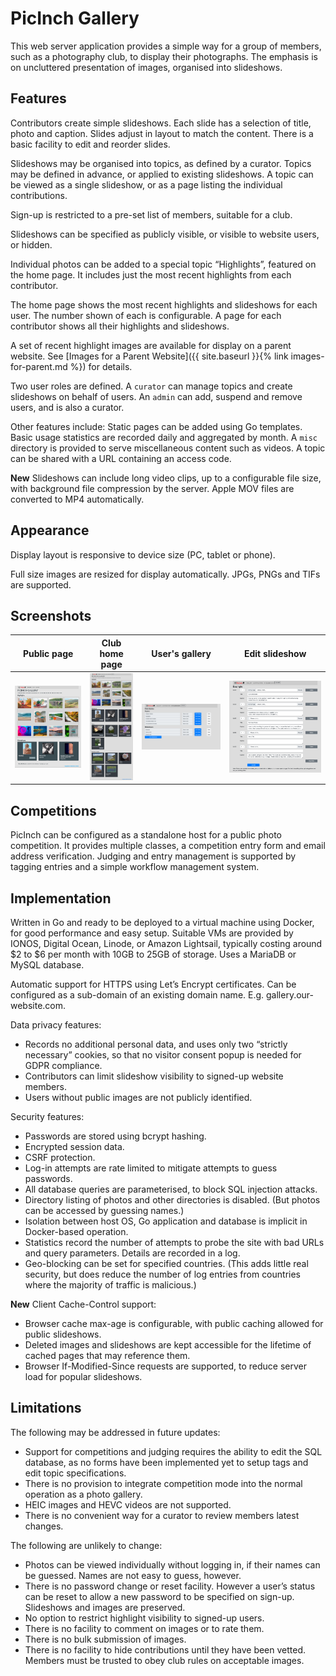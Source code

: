 # PicInch Gallery
This web server application provides a simple way for a group of members, such as a photography club, to display their photographs. The emphasis is on uncluttered presentation of images, organised into slideshows.

## Features
Contributors create simple slideshows. Each slide has a selection of title, photo and caption. Slides adjust in layout to match the content. There is a basic facility to edit and reorder slides.

Slideshows may be organised into topics, as defined by a curator. Topics may be defined in advance, or applied to existing slideshows. A topic can be viewed as a single slideshow, or as a page listing the individual contributions.

Sign-up is restricted to a pre-set list of members, suitable for a club.

Slideshows can be specified as publicly visible, or visible to website users, or hidden.

Individual photos can be added to a special topic “Highlights”, featured on the home page. It includes just the most recent highlights from each contributor.

The home page shows the most recent highlights and slideshows for each user. The number shown of each is configurable. A page for each contributor shows all their highlights and slideshows.

A set of recent highlight images are available for display on a parent website. See [Images for a Parent Website]({{ site.baseurl }}{% link images-for-parent.md %}) for details.

Two user roles are defined. A `curator` can manage topics and create slideshows on behalf of users. An `admin` can add, suspend and remove users, and is also a curator.

Other features include: Static pages can be added using Go templates.
Basic usage statistics are recorded daily and aggregated by month.
A `misc` directory is provided to serve miscellaneous content such as videos.
A topic can be shared with a URL containing an access code.

**New** Slideshows can include long video clips, up to a configurable file size,
with background file compression by the server.
Apple MOV files are converted to MP4 automatically.

## Appearance
Display layout is responsive to device size (PC, tablet or phone).

Full size images are resized for display automatically. JPGs, PNGs and TIFs are supported.

## Screenshots

| Public page | Club home page | User's gallery | Edit slideshow |
|:-------------------------:|:-------------------------:|:-------------------------:|:-------------------------:|
|<a href="https://raw.githubusercontent.com/inchworks/picinch/master/docs/images/ss-public.png"><img src="https://raw.githubusercontent.com/inchworks/picinch/master/docs/images/ss-public.png" title="Public page" width="100%"></a>|<a href="https://raw.githubusercontent.com/inchworks/picinch/master/docs/images/ss-club.png"><img src="https://raw.githubusercontent.com/inchworks/picinch/master/docs/images/ss-club.png" title="Club home page" width="100%"></a>|<a href="https://raw.githubusercontent.com/inchworks/picinch/master/docs/images/ss-my-gallery.png"><img src="https://raw.githubusercontent.com/inchworks/picinch/master/docs/images/ss-my-gallery.png" title="User's gallery" width="100%"></a>|<a href="https://raw.githubusercontent.com/inchworks/picinch/master/docs/images/ss-edit-slideshow.png"><img src="https://raw.githubusercontent.com/inchworks/picinch/master/docs/images/ss-edit-slideshow.png" title="Edit slideshow" width="100%"></a>|

## Competitions
PicInch can be configured as a standalone host for a public photo competition.
It provides multiple classes, a competition entry form and email address verification.
Judging and entry management is supported by tagging entries and a simple workflow management system.

## Implementation
Written in Go and ready to be deployed to a virtual machine using Docker, for good performance and easy setup. Suitable VMs are provided by IONOS, Digital Ocean, Linode, or Amazon Lightsail, typically costing around $2 to $6 per month with 10GB to 25GB of storage.
Uses a MariaDB or MySQL database.

Automatic support for HTTPS using Let’s Encrypt certificates. Can be configured as a sub-domain of an existing domain name. E.g. gallery.our-website.com.

Data privacy features:
- Records no additional personal data, and uses only two “strictly necessary” cookies, so that no visitor consent popup is needed for GDPR compliance.
- Contributors can limit slideshow visibility to signed-up website members.
- Users without public images are not publicly identified.

Security features:
- Passwords are stored using bcrypt hashing.
- Encrypted session data.
- CSRF protection.
- Log-in attempts are rate limited to mitigate attempts to guess passwords.
- All database queries are parameterised, to block SQL injection attacks.
- Directory listing of photos and other directories is disabled. (But photos can be accessed by guessing names.)
- Isolation between host OS, Go application and database is implicit in Docker-based operation.
- Statistics record the number of attempts to probe the site with bad URLs and query parameters. Details are recorded in a log.
- Geo-blocking can be set for specified countries. (This adds little real security, but does reduce the number of log entries from countries where the majority of traffic is malicious.)

**New** Client Cache-Control support:
- Browser cache max-age is configurable, with public caching allowed for public slideshows.
- Deleted images and slideshows are kept accessible for the lifetime of cached pages that may reference them.
- Browser If-Modified-Since requests are supported, to reduce server load for popular slideshows.

## Limitations
The following may be addressed in future updates:
- Support for competitions and judging requires the ability to edit the SQL database, as no forms have been implemented yet to setup tags and edit topic specifications.
- There is no provision to integrate competition mode into the normal operation as a photo gallery.
- HEIC images and HEVC videos are not supported.
- There is no convenient way for a curator to review members latest changes.

The following are unlikely to change:
- Photos can be viewed individually without logging in, if their names can be guessed. Names are not easy to guess, however.
- There is no password change or reset facility. However a user’s status can be reset to allow a new password to be specified on sign-up. Slideshows and images are preserved.
- No option to restrict highlight visibility to signed-up users.
- There is no facility to comment on images or to rate them.
- There is no bulk submission of images.
- There is no facility to hide contributions until they have been vetted. Members must be trusted to obey club rules on acceptable images.